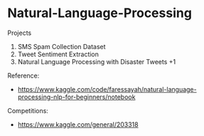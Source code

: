 # Natural-Language-Processing

Projects

1. SMS Spam Collection Dataset
2. Tweet Sentiment Extraction
3. Natural Language Processing with Disaster Tweets +1

Reference:
* https://www.kaggle.com/code/faressayah/natural-language-processing-nlp-for-beginners/notebook

Competitions:
* https://www.kaggle.com/general/203318
